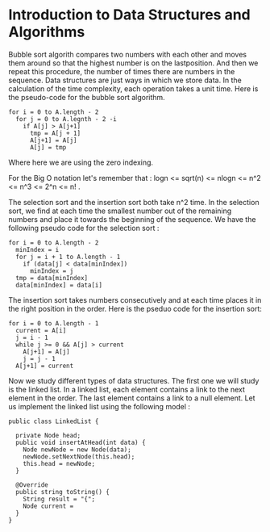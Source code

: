# Introduction to Data Structures and Algorithms

Bubble sort algorith compares two numbers with each other and moves them around so that the highest number is on the lastposition. And then we repeat this procedure, the number of times there are numbers in the sequence. Data structures are just ways in which we store data. In the calculation of the time complexity, each operation takes a unit time. Here is the pseudo-code for the bubble sort algorithm.

```
for i = 0 to A.length - 2
  for j = 0 to A.legnth - 2 -i
    if A[j] > A[j+1]
      tmp = A[j + 1]
      A[j+1] = A[j]
      A[j] = tmp
```

Where here we are using the zero indexing.

For the Big O notation let's remember that : logn <= sqrt(n) <= nlogn <= n^2 <= n^3 <= 2^n <= n! .

The selection sort and the insertion sort  both take n^2 time. In the selection sort, we find at each time the smallest number out of the remaining numbers and place it towards the beginning of the sequence. We have the following pseudo code for the selection sort :

```
for i = 0 to A.length - 2
  minIndex = i
  for j = i + 1 to A.length - 1
    if (data[j] < data[minIndex])
      minIndex = j
  tmp = data[minIndex]
  data[minIndex] = data[i]
```

The insertion sort takes numbers consecutively and at each time places it in the right position in the order. Here is the pseduo code for the insertion sort:

```
for i = 0 to A.length - 1
  current = A[i]
  j = i - 1
  while j >= 0 && A[j] > current
    A[j+1] = A[j]
    j = j - 1
  A[j+1] = current
```

Now we study different types of data structures. The first one we will study is the linked list. In a linked list, each element contains a link to the next element in the order. The last element contains a link to a null element. Let us implement the linked list using the following model :

```
public class LinkedList {

  private Node head;
  public void insertAtHead(int data) {
    Node newNode = new Node(data);
    newNode.setNextNode(this.head);
    this.head = newNode;
  }
  
  @Override
  public string toString() {
    String result = "{";
    Node current = 
  } 
}
```
